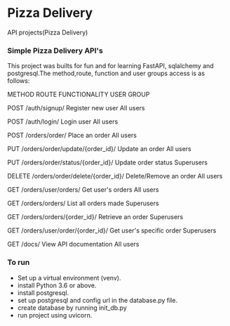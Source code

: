 # Pizza Delivery
API projects(Pizza Delivery)
### Simple Pizza Delivery API's
This project was builts for fun and for learning FastAPI, sqlalchemy and postgresql.The method,route, function and user groups access is as follows:

METHOD        ROUTE                               FUNCTIONALITY	                USER GROUP

POST	     /auth/signup/                         Register new user	             All users

POST	     /auth/login/	                        Login user	                    All users

POST	     /orders/order/	                      Place an order	                All users

PUT	       /orders/order/update/{order_id}/	    Update an order	                All users

PUT	       /orders/order/status/{order_id}/	    Update order status	            Superusers

DELETE	   /orders/order/delete/{order_id}/	    Delete/Remove an order	        All users

GET	       /orders/user/orders/	                Get user's orders	              All users

GET	       /orders/orders/	                    List all orders made	          Superusers

GET	       /orders/orders/{order_id}/	          Retrieve an order	              Superusers

GET	       /orders/user/order/{order_id}/	      Get user's specific order	      Superusers

GET	      /docs/	                              View API documentation	        All users



### To run 
- Set up a virtual environment (venv).
- install Python 3.6 or above.
- install postgresql.
- set up postgresql and config url in the database.py file.
- create database by running init_db.py
- run project using uvicorn.

